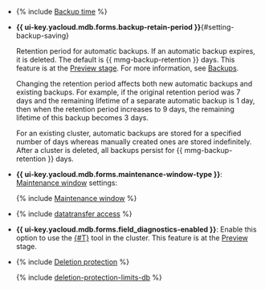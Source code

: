 - {% include [Backup time](../../_includes/mdb/console/backup-time.md) %}

- **{{ ui-key.yacloud.mdb.forms.backup-retain-period }}**{#setting-backup-saving}
   
   Retention period for automatic backups. If an automatic backup expires, it is deleted. The default is {{ mmg-backup-retention }} days. This feature is at the [Preview stage](../../overview/concepts/launch-stages.md). For more information, see [Backups](../../managed-mongodb/concepts/backup.md).


   Changing the retention period affects both new automatic backups and existing backups. For example, if the original retention period was 7 days and the remaining lifetime of a separate automatic backup is 1 day, then when the retention period increases to 9 days, the remaining lifetime of this backup becomes 3 days.

   For an existing cluster, automatic backups are stored for a specified number of days whereas manually created ones are stored indefinitely. After a cluster is deleted, all backups persist for {{ mmg-backup-retention }} days.

- **{{ ui-key.yacloud.mdb.forms.maintenance-window-type }}**: [Maintenance window](../../managed-mongodb/concepts/maintenance.md) settings:

  {% include [Maintenance window](console/maintenance-window-description.md) %}

- {% include [datatransfer access](console/datatransfer-access.md) %}

- **{{ ui-key.yacloud.mdb.forms.field_diagnostics-enabled }}**: Enable this option to use the [{#T}](../../managed-mongodb/operations/performance-diagnostics.md) tool in the cluster. This feature is at the [Preview](../../overview/concepts/launch-stages.md) stage.

- {% include [Deletion protection](console/deletion-protection.md) %}

   {% include [deletion-protection-limits-db](deletion-protection-limits-db.md) %}
